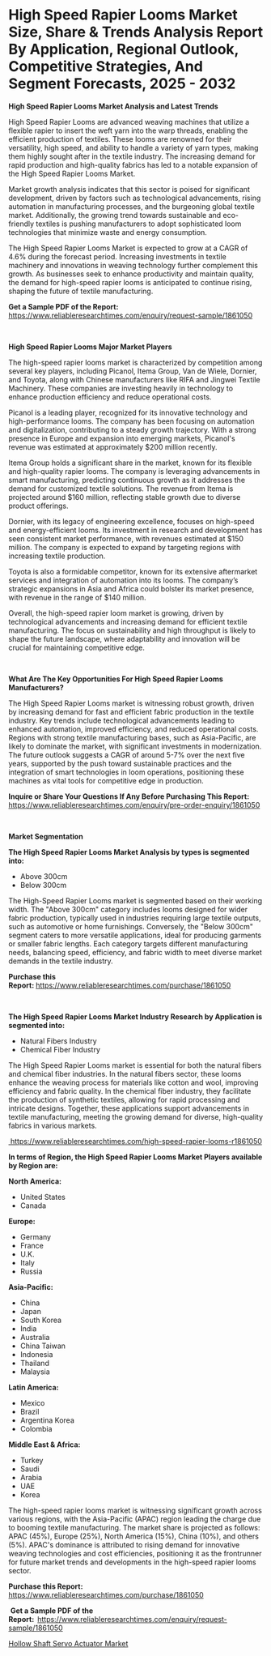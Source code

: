 <p><h1>High Speed Rapier Looms Market Size, Share & Trends Analysis Report By Application, Regional Outlook, Competitive Strategies, And Segment Forecasts, 2025 - 2032</h1></p><p><strong>High Speed Rapier Looms Market Analysis and Latest Trends</strong></p>
<p><p>High Speed Rapier Looms are advanced weaving machines that utilize a flexible rapier to insert the weft yarn into the warp threads, enabling the efficient production of textiles. These looms are renowned for their versatility, high speed, and ability to handle a variety of yarn types, making them highly sought after in the textile industry. The increasing demand for rapid production and high-quality fabrics has led to a notable expansion of the High Speed Rapier Looms Market.</p><p>Market growth analysis indicates that this sector is poised for significant development, driven by factors such as technological advancements, rising automation in manufacturing processes, and the burgeoning global textile market. Additionally, the growing trend towards sustainable and eco-friendly textiles is pushing manufacturers to adopt sophisticated loom technologies that minimize waste and energy consumption.</p><p>The High Speed Rapier Looms Market is expected to grow at a CAGR of 4.6% during the forecast period. Increasing investments in textile machinery and innovations in weaving technology further complement this growth. As businesses seek to enhance productivity and maintain quality, the demand for high-speed rapier looms is anticipated to continue rising, shaping the future of textile manufacturing.</p></p>
<p><strong>Get a Sample PDF of the Report:&nbsp;</strong> <a href="https://www.reliableresearchtimes.com/enquiry/request-sample/1861050?utm_campaign=3067&utm_medium=2&utm_source=Github&utm_content=ia&utm_term=12042025&utm_id=high-speed-rapier-looms">https://www.reliableresearchtimes.com/enquiry/request-sample/1861050</a></p>
<p>&nbsp;</p>
<p><strong>High Speed Rapier Looms Major Market Players</strong></p>
<p><p>The high-speed rapier looms market is characterized by competition among several key players, including Picanol, Itema Group, Van de Wiele, Dornier, and Toyota, along with Chinese manufacturers like RIFA and Jingwei Textile Machinery. These companies are investing heavily in technology to enhance production efficiency and reduce operational costs.</p><p>Picanol is a leading player, recognized for its innovative technology and high-performance looms. The company has been focusing on automation and digitalization, contributing to a steady growth trajectory. With a strong presence in Europe and expansion into emerging markets, Picanol's revenue was estimated at approximately $200 million recently.</p><p>Itema Group holds a significant share in the market, known for its flexible and high-quality rapier looms. The company is leveraging advancements in smart manufacturing, predicting continuous growth as it addresses the demand for customized textile solutions. The revenue from Itema is projected around $160 million, reflecting stable growth due to diverse product offerings.</p><p>Dornier, with its legacy of engineering excellence, focuses on high-speed and energy-efficient looms. Its investment in research and development has seen consistent market performance, with revenues estimated at $150 million. The company is expected to expand by targeting regions with increasing textile production.</p><p>Toyota is also a formidable competitor, known for its extensive aftermarket services and integration of automation into its looms. The company’s strategic expansions in Asia and Africa could bolster its market presence, with revenue in the range of $140 million.</p><p>Overall, the high-speed rapier loom market is growing, driven by technological advancements and increasing demand for efficient textile manufacturing. The focus on sustainability and high throughput is likely to shape the future landscape, where adaptability and innovation will be crucial for maintaining competitive edge.</p></p>
<p>&nbsp;</p>
<p><strong>What Are The Key Opportunities For High Speed Rapier Looms Manufacturers?</strong></p>
<p><p>The High Speed Rapier Looms market is witnessing robust growth, driven by increasing demand for fast and efficient fabric production in the textile industry. Key trends include technological advancements leading to enhanced automation, improved efficiency, and reduced operational costs. Regions with strong textile manufacturing bases, such as Asia-Pacific, are likely to dominate the market, with significant investments in modernization. The future outlook suggests a CAGR of around 5-7% over the next five years, supported by the push toward sustainable practices and the integration of smart technologies in loom operations, positioning these machines as vital tools for competitive edge in production.</p></p>
<p><strong>Inquire or Share Your Questions If Any Before Purchasing This Report:</strong> <a href="https://www.reliableresearchtimes.com/enquiry/pre-order-enquiry/1861050?utm_campaign=3067&utm_medium=2&utm_source=Github&utm_content=ia&utm_term=12042025&utm_id=high-speed-rapier-looms">https://www.reliableresearchtimes.com/enquiry/pre-order-enquiry/1861050</a></p>
<p>&nbsp;</p>
<p><strong>Market Segmentation</strong></p>
<p><strong>The High Speed Rapier Looms Market Analysis by types is segmented into:</strong></p>
<p><ul><li>Above 300cm</li><li>Below 300cm</li></ul></p>
<p><p>The High-Speed Rapier Looms market is segmented based on their working width. The "Above 300cm" category includes looms designed for wider fabric production, typically used in industries requiring large textile outputs, such as automotive or home furnishings. Conversely, the "Below 300cm" segment caters to more versatile applications, ideal for producing garments or smaller fabric lengths. Each category targets different manufacturing needs, balancing speed, efficiency, and fabric width to meet diverse market demands in the textile industry.</p></p>
<p><strong>Purchase this Report:&nbsp;</strong><a href="https://www.reliableresearchtimes.com/purchase/1861050?utm_campaign=3067&utm_medium=2&utm_source=Github&utm_content=ia&utm_term=12042025&utm_id=high-speed-rapier-looms">https://www.reliableresearchtimes.com/purchase/1861050</a></p>
<p>&nbsp;</p>
<p><strong>The High Speed Rapier Looms Market Industry Research by Application is segmented into:</strong></p>
<p><ul><li>Natural Fibers Industry</li><li>Chemical Fiber Industry</li></ul></p>
<p><p>The High Speed Rapier Looms market is essential for both the natural fibers and chemical fiber industries. In the natural fibers sector, these looms enhance the weaving process for materials like cotton and wool, improving efficiency and fabric quality. In the chemical fiber industry, they facilitate the production of synthetic textiles, allowing for rapid processing and intricate designs. Together, these applications support advancements in textile manufacturing, meeting the growing demand for diverse, high-quality fabrics in various markets.</p></p>
<p><a href="https://www.reliableresearchtimes.com/high-speed-rapier-looms-r1861050?utm_campaign=3067&utm_medium=2&utm_source=Github&utm_content=ia&utm_term=12042025&utm_id=high-speed-rapier-looms">&nbsp;https://www.reliableresearchtimes.com/high-speed-rapier-looms-r1861050</a></p>
<p><strong>In terms of Region, the High Speed Rapier Looms Market Players available by Region are:</strong></p>
<p>
    <p> <strong> North America: </strong>
        <ul>
            <li>United States</li>
            <li>Canada</li>
        </ul>
        </p> 
    <p> <strong> Europe: </strong>
        <ul>
            <li>Germany</li>
            <li>France</li>
            <li>U.K.</li>
            <li>Italy</li>
            <li>Russia</li>
        </ul>
        </p> 
    <p> <strong> Asia-Pacific: </strong>
        <ul>
            <li>China</li>
            <li>Japan</li>
            <li>South Korea</li>
            <li>India</li>
            <li>Australia</li>
            <li>China Taiwan</li>
            <li>Indonesia</li>
            <li>Thailand</li>
            <li>Malaysia</li>
        </ul>
        </p> 
    <p> <strong> Latin America: </strong>
        <ul>
            <li>Mexico</li>
            <li>Brazil</li>
            <li>Argentina Korea</li>
            <li>Colombia</li>
        </ul>
        </p> 
    <p> <strong> Middle East & Africa: </strong>
        <ul>
            <li>Turkey</li>
            <li>Saudi</li>
            <li>Arabia</li>
            <li>UAE</li>
            <li>Korea</li>
        </ul>
    </p>
    </p>
<p><p>The high-speed rapier looms market is witnessing significant growth across various regions, with the Asia-Pacific (APAC) region leading the charge due to booming textile manufacturing. The market share is projected as follows: APAC (45%), Europe (25%), North America (15%), China (10%), and others (5%). APAC's dominance is attributed to rising demand for innovative weaving technologies and cost efficiencies, positioning it as the frontrunner for future market trends and developments in the high-speed rapier looms sector.</p></p>
<p><strong>Purchase this Report: </strong><a href="https://www.reliableresearchtimes.com/purchase/1861050?utm_campaign=3067&utm_medium=2&utm_source=Github&utm_content=ia&utm_term=12042025&utm_id=high-speed-rapier-looms">https://www.reliableresearchtimes.com/purchase/1861050</a></p>
<p>&nbsp;<strong>Get a Sample PDF of the Report:&nbsp;&nbsp;</strong><a href="https://www.reliableresearchtimes.com/enquiry/request-sample/1861050?utm_campaign=3067&utm_medium=2&utm_source=Github&utm_content=ia&utm_term=12042025&utm_id=high-speed-rapier-looms">https://www.reliableresearchtimes.com/enquiry/request-sample/1861050</a></p>
<p><strong></strong></p>
<p><p><a href="https://github.com/kaqiewan/Market-Research-Report-List-1/blob/main/hollow-shaft-servo-actuator-market.md?utm_campaign=3067&utm_medium=2&utm_source=Github&utm_content=ia&utm_term=12042025&utm_id=high-speed-rapier-looms">Hollow Shaft Servo Actuator Market</a></p></p>